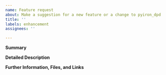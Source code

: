 ```yaml
---
name: Feature request
about: Make a suggestion for a new feature or a change to pyiron_dpd
title: ''
labels: enhancement
assignees: ''

---
```


**Summary**

<!--Please provide a brief and concise description of the suggested feature or change-->

**Detailed Description**

<!--Please explain how you would like to see pyiron_dpd enhanced, what feature(s) you are looking for, what specific problems this will solve.-->

**Further Information, Files, and Links**

<!--Put any additional information here, attach relevant text or image files and URLs to external sites, e.g. relevant publications-->
